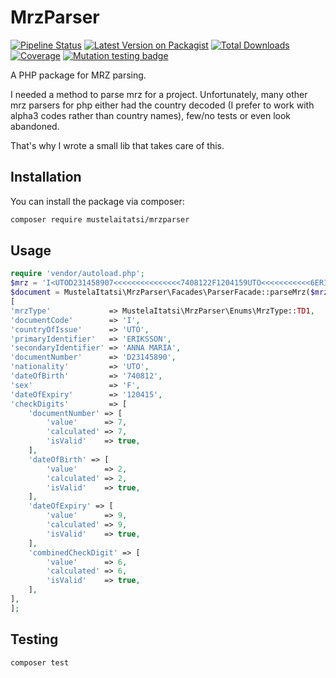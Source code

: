 # MrzParser

[![Pipeline Status](https://gitlab.com/MustelaItatsi/MrzParser/badges/main/pipeline.svg)](https://gitlab.com/MustelaItatsi/MrzParser/-/commits/main)
[![Latest Version on Packagist](https://img.shields.io/packagist/v/mustelaitatsi/mrzparser.svg?style=flat-square)](https://packagist.org/packages/mustelaitatsi/mrzparser)
[![Total Downloads](https://img.shields.io/packagist/dt/mustelaitatsi/mrzparser.svg?style=flat-square)](https://packagist.org/packages/mustelaitatsi/mrzparser)
[![Coverage](https://gitlab.com/MustelaItatsi/MrzParser/badges/main/coverage.svg)](https://gitlab.com/MustelaItatsi/MrzParser/badges/main/coverage.svg)
[![Mutation testing badge](https://img.shields.io/endpoint?logo=null&url=https%3A%2F%2Fbadge-api.stryker-mutator.io%2Fgithub.com%2FMustelaItatsi%2FMrzParser%2Fmain)](https://dashboard.stryker-mutator.io/reports/github.com/MustelaItatsi/MrzParser/main)

A PHP package for MRZ parsing.

I needed a method to parse mrz for a project. Unfortunately, many other mrz parsers for php either had the country decoded (I prefer to work with alpha3 codes rather than country names), few/no tests or even look abandoned.

That's why I wrote a small lib that takes care of this.

## Installation

You can install the package via composer:

```bash
composer require mustelaitatsi/mrzparser
```

## Usage

```php
require 'vendor/autoload.php';
$mrz = 'I<UTOD231458907<<<<<<<<<<<<<<<7408122F1204159UTO<<<<<<<<<<<6ERIKSSON<<ANNA<MARIA<<<<<<<<<<';
$document = MustelaItatsi\MrzParser\Facades\ParserFacade::parseMrz($mrz);
[
'mrzType'             => MustelaItatsi\MrzParser\Enums\MrzType::TD1,
'documentCode'        => 'I',
'countryOfIssue'      => 'UTO',
'primaryIdentifier'   => 'ERIKSSON',
'secondaryIdentifier' => 'ANNA MARIA',
'documentNumber'      => 'D23145890',
'nationality'         => 'UTO',
'dateOfBirth'         => '740812',
'sex'                 => 'F',
'dateOfExpiry'        => '120415',
'checkDigits'         => [
    'documentNumber' => [
        'value'      => 7,
        'calculated' => 7,
        'isValid'    => true,
    ],
    'dateOfBirth' => [
        'value'      => 2,
        'calculated' => 2,
        'isValid'    => true,
    ],
    'dateOfExpiry' => [
        'value'      => 9,
        'calculated' => 9,
        'isValid'    => true,
    ],
    'combinedCheckDigit' => [
        'value'      => 6,
        'calculated' => 6,
        'isValid'    => true,
    ],
],
];
```

## Testing

```bash
composer test
```
